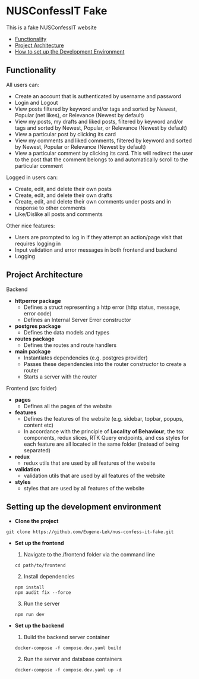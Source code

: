 # NUSConfessIT Fake

This is a fake NUSConfessIT website
* [Functionality](#functionality)
* [Project Architecture](#project-architecture)
* [How to set up the Development Environment](#setting-up-the-development-environment)

## Functionality

All users can:
* Create an account that is authenticated by username and password
* Login and Logout
* View posts filtered by keyword and/or tags and sorted by Newest, Popular (net likes), or Relevance (Newest by default)
* View my posts, my drafts and liked posts, filtered by keyword and/or tags and sorted by Newest, Popular, or Relevance (Newest by default)
* View a particular post by clicking its card
* View my comments and liked comments, filtered by keyword and sorted by Newest, Popular or Relevance (Newest by default)
* View a particular comment by clicking its card. This will redirect the user to the post that the comment belongs to and automatically scroll to the particular comment

Logged in users can:
* Create, edit, and delete their own posts
* Create, edit, and delete their own drafts
* Create, edit, and delete their own comments under posts and in response to other comments
* Like/Dislike all posts and comments

Other nice features:
* Users are prompted to log in if they attempt an action/page visit that requires logging in
* Input validation and error messages in both frontend and backend
* Logging

## Project Architecture
Backend
 * **httperror package**
   * Defines a struct representing a http error (http status, message, error code)
   * Defines an Internal Server Error constructor
 * **postgres package**
   * Defines the data models and types
 * **routes package**
   * Defines the routes and route handlers
 * **main package**
   * Instantiates dependencies (e.g. postgres provider)
   * Passes these dependencies into the router constructor to create a router
   * Starts a server with the router

Frontend (src folder)
 * **pages**
   * Defines all the pages of the website
 * **features**
   * Defines the features of the website (e.g. sidebar, topbar, popups, content etc)
   * In accordance with the principle of **Locality of Behaviour**, the tsx components, redux slices, RTK Query endpoints, and css styles for each feature are all located in the same folder (instead of being separated)
 * **redux**
   * redux utils that are used by all features of the website
 * **validation**
   * validation utils that are used by all features of the website  
 * **styles**
   * styles that are used by all features of the website

## Setting up the development environment
* **Clone the project**
```
git clone https://github.com/Eugene-Lek/nus-confess-it-fake.git
```

* **Set up the frontend**
  1. Navigate to the /frontend folder via the command line
  ```
  cd path/to/frontend
  ```
  2. Install dependencies
  ```
  npm install
  npm audit fix --force
  ```
  3. Run the server
  ```
  npm run dev
  ```


* **Set up the backend**
  1. Build the backend server container
  ```
  docker-compose -f compose.dev.yaml build
  ```
  2. Run the server and database containers
  ```
  docker-compose -f compose.dev.yaml up -d
  ```